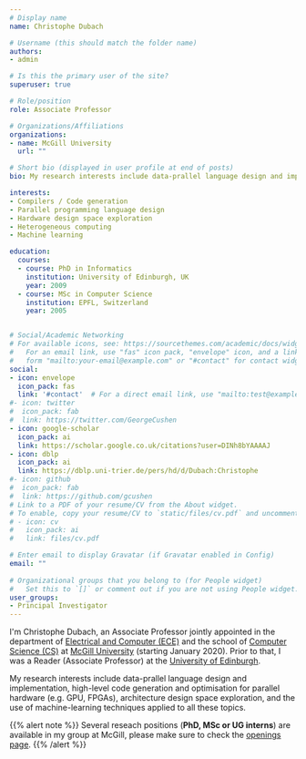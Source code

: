 ```yaml
---
# Display name
name: Christophe Dubach

# Username (this should match the folder name)
authors:
- admin

# Is this the primary user of the site?
superuser: true

# Role/position
role: Associate Professor

# Organizations/Affiliations
organizations:
- name: McGill University
  url: ""

# Short bio (displayed in user profile at end of posts)
bio: My research interests include data-prallel language design and implementation, high-level code generation and optimisation for parallel hardware (e.g. GPU, FPGAs), architecture design space exploration, and the use of machine-learning techniques applied to all these topics. 

interests:
- Compilers / Code generation
- Parallel programming language design
- Hardware design space exploration
- Heterogeneous computing
- Machine learning

education:
  courses:
  - course: PhD in Informatics
    institution: University of Edinburgh, UK
    year: 2009
  - course: MSc in Computer Science
    institution: EPFL, Switzerland
    year: 2005


# Social/Academic Networking
# For available icons, see: https://sourcethemes.com/academic/docs/widgets/#icons
#   For an email link, use "fas" icon pack, "envelope" icon, and a link in the
#   form "mailto:your-email@example.com" or "#contact" for contact widget.
social:
- icon: envelope
  icon_pack: fas
  link: '#contact'  # For a direct email link, use "mailto:test@example.org".
#- icon: twitter
#  icon_pack: fab
#  link: https://twitter.com/GeorgeCushen
- icon: google-scholar
  icon_pack: ai
  link: https://scholar.google.co.uk/citations?user=DINh8bYAAAAJ
- icon: dblp
  icon_pack: ai
  link: https://dblp.uni-trier.de/pers/hd/d/Dubach:Christophe
#- icon: github
#  icon_pack: fab
#  link: https://github.com/gcushen
# Link to a PDF of your resume/CV from the About widget.
# To enable, copy your resume/CV to `static/files/cv.pdf` and uncomment the lines below.  
# - icon: cv
#   icon_pack: ai
#   link: files/cv.pdf

# Enter email to display Gravatar (if Gravatar enabled in Config)
email: ""
  
# Organizational groups that you belong to (for People widget)
#   Set this to `[]` or comment out if you are not using People widget.  
user_groups:
- Principal Investigator
---
```


I'm Christophe Dubach, an Associate Professor jointly appointed in the department of [Electrical and Computer (ECE)](https://www.mcgill.ca/ece/) and the school of [Computer Science (CS)](https://www.cs.mcgill.ca) at [McGill University](https://www.mcgill.ca/) (starting January 2020). 
Prior to that, I was a Reader (Associate Professor) at the [University of Edinburgh](https://www.ed.ac.uk).

My research interests include data-prallel language design and implementation, high-level code generation and optimisation for parallel hardware (e.g. GPU, FPGAs), architecture design space exploration, and the use of machine-learning techniques applied to all these topics.

{{% alert note %}}
Several reseach positions (**PhD, MSc or UG interns**) are available in my group at McGill, please make sure to check the [openings page](openings).
{{% /alert %}}